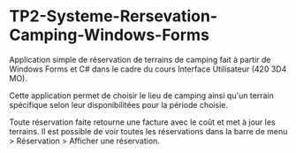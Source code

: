 # TP2-Systeme-Rersevation-Camping-Windows-Forms
Application simple de réservation de terrains de camping fait à partir de Windows Forms et C# dans le cadre du
cours Interface Utilisateur (420 3D4 MO).


Cette application permet de choisir le lieu de camping ainsi qu'un terrain spécifique selon leur disponibilitées
pour la période choisie.

Toute réservation faite retourne une facture avec le coût et met à jour les terrains. Il est possible de voir toutes les
réservations dans la barre de menu > Réservation > Afficher une réservation.

